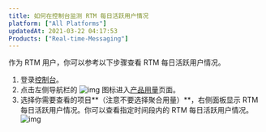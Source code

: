 ```yaml
---
title: 如何在控制台监测 RTM 每日活跃用户情况
platform: ["All Platforms"]
updatedAt: 2021-03-22 04:17:53
Products: ["Real-time-Messaging"]
---
```


作为 RTM 用户，你可以参考以下步骤查看 RTM 每日活跃用户情况。

1. 登录[控制台](https://console.agora.io/)。
2. 点击左侧导航栏的 ![img](https://confluence.agoralab.co/download/thumbnails/721395237/image2021-3-12_11-48-57.png?version=1&modificationDate=1615520937706&api=v2) 图标进入[产品用量](https://console.agora.io/usage)页面。
3. 选择你需要查看的项目**（注意不要选择聚合用量）**，右侧面板显示 RTM 每日活跃用户情况。你可以查看指定时间段内的 RTM 每日活跃用户情况。
   ![img](https://confluence.agoralab.co/download/attachments/721395237/image2021-3-12_11-52-36.png?version=1&modificationDate=1615521157283&api=v2)
